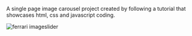 A single page image carousel project created by following a tutorial that showcases html, css and javascript coding.


![ferrari imageslider](https://github.com/AfterdarkNZ/MissionReady-Level4-Mission2-ImageCarousel/assets/158865400/2d23d55e-c653-444c-ba81-8883443eeb0e)
